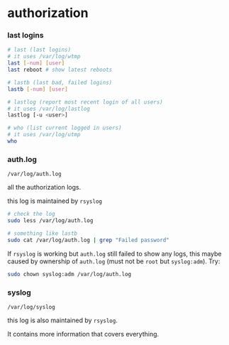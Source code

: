 # authorization


### last logins

```bash
# last (last logins)
# it uses /var/log/wtmp
last [-num] [user]
last reboot # show latest reboots

# lastb (last bad, failed logins)
lastb [-num] [user]

# lastlog (report most recent login of all users)
# it uses /var/log/lastlog
lastlog [-u <user>]

# who (list current logged in users)
# it uses /var/log/utmp
who
```


### auth.log

`/var/log/auth.log`

all the authorization logs.

this log is maintained by `rsyslog`

```bash
# check the log
sudo less /var/log/auth.log

# something like lastb
sudo cat /var/log/auth.log | grep "Failed password"
```


If `rsyslog` is working but `auth.log` still failed to show any logs, this maybe caused by ownership of `auth.log` (must not be `root` but `syslog:adm`). Try:

```bash
sudo chown syslog:adm /var/log/auth.log
```


### syslog

`/var/log/syslog`

this log is also maintained by `rsyslog`. 

It contains more information that covers everything.

